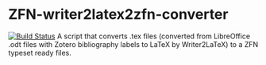 # ZFN-writer2latex2zfn-converter
[![Build Status](https://travis-ci.org/purbancz/ZFN-writer2latex2zfn-converter.svg?branch=master)](https://travis-ci.org/purbancz/ZFN-writer2latex2zfn-converter)
A script that converts .tex files (converted from LibreOffice .odt files with Zotero bibliography labels to LaTeX by Writer2LaTeX) to a ZFN typeset ready files.
